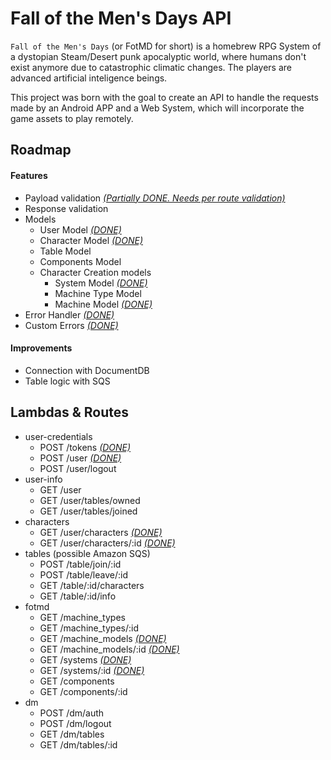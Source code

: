 # Fall of the Men's Days API
`Fall of the Men's Days` (or FotMD for short) is a homebrew RPG System of a dystopian Steam/Desert punk apocalyptic world, where humans don't exist anymore due to catastrophic climatic changes. The players are advanced artificial inteligence beings.

This project was born with the goal to create an API to handle the requests made by an Android APP and a Web System, which will incorporate the game assets to play remotely.

## Roadmap
#### Features
* Payload validation  <u>*(Partially DONE. Needs per route validation)*</u>
* Response validation
* Models
  * User Model <u>*(DONE)*</u>
  * Character Model <u>*(DONE)*</u>
  * Table Model
  * Components Model
  * Character Creation models
    * System Model <u>*(DONE)*</u>
    * Machine Type Model
    * Machine Model <u>*(DONE)*</u>
* Error Handler <u>*(DONE)*</u>
* Custom Errors <u>*(DONE)*</u>

#### Improvements
* Connection with DocumentDB
* Table logic with SQS

<!-- * Database Connection setup function <u>*(DONE)*</u>
* Decorators <u>*(1/2)*</u>
  * Authentication Decorator for rules access <u>*(DONE)*</u>
  * Authorization Decorator, for features who need only specific roles and users to access
* Payload validation for sanitizing and validate user input
* Implement User roles
* Custom Types enum  <u>*(DONE. Its not an Enum, but a module)*</u>
* Custom errors lib <u>*(DONE)*</u>
* Models<u>*(2/7)*</u>
  * User Model <u>*(DONE)*</u>
  * Character Model <u>*(DONE)*</u>
  * Table Model
  * System Model
  * Machine Type Model
  * Machine Model Model
  * Components Model
* 'Mongoose' Like Schema validator for models <u>*(3/3)*</u>
  * schemaToObject <u>*(DONE. Implemented into the Model class. Later will be isolated)*</u>
  * validate schema on saving <u>*(DONE)*</u>
  * populate <u>*(DONE)*</u> -->


## Lambdas & Routes
* user-credentials
  * POST /tokens <u>*(DONE)*</u>
  * POST /user <u>*(DONE)*</u>
  * POST /user/logout
* user-info
  * GET /user
  * GET /user/tables/owned
  * GET /user/tables/joined
* characters
  * GET /user/characters    <u>*(DONE)*</u>
  * GET /user/characters/:id    <u>*(DONE)*</u>
* tables (possible Amazon SQS)
  * POST /table/join/:id
  * POST /table/leave/:id
  * GET /table/:id/characters
  * GET /table/:id/info
* fotmd
  * GET /machine_types
  * GET /machine_types/:id
  * GET /machine_models <u>*(DONE)*</u>
  * GET /machine_models/:id <u>*(DONE)*</u>
  * GET /systems <u>*(DONE)*</u>
  * GET /systems/:id <u>*(DONE)*</u>
  * GET /components
  * GET /components/:id
* dm
  * POST /dm/auth
  * POST /dm/logout
  * GET /dm/tables
  * GET /dm/tables/:id

